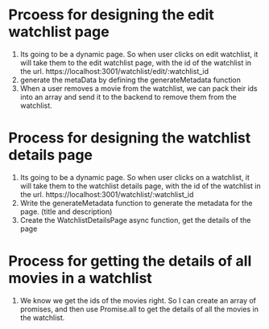 # Prcoess for designing the edit watchlist page
1. Its going to be a dynamic page. So when user clicks on edit watchlist, it will take them to the edit watchlist page, with the id of the watchlist in the url. https://localhost:3001/watchlist/edit/:watchlist_id
2. generate the metaData by defining the generateMetadata function
3. When a user removes a movie from the watchlist, we can pack their ids into an array and send it to the backend to remove them from the watchlist.

# Process for designing the watchlist details page
1. Its going to be a dynamic page. So when user clicks on a watchlist, it will take them to the watchlist details page, with the id of the watchlist in the url. https://localhost:3001/watchlist/:watchlist_id
2. Write the generateMetadata function to generate the metadata for the page. (title and description)
3. Create the WatchlistDetailsPage async function, get the details of the page

# Process for getting the details of all movies in a watchlist
1. We know we get the ids of the movies right. So I can create an array of promises, and then use Promise.all to get the details of all the movies in the watchlist.
